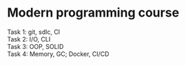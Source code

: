 # Modern programming course
Task 1: git, sdlc, CI <br />
Task 2: I/O, CLI <br />
Task 3: OOP, SOLID <br />
Task 4: Memory, GC; Docker, CI/CD
